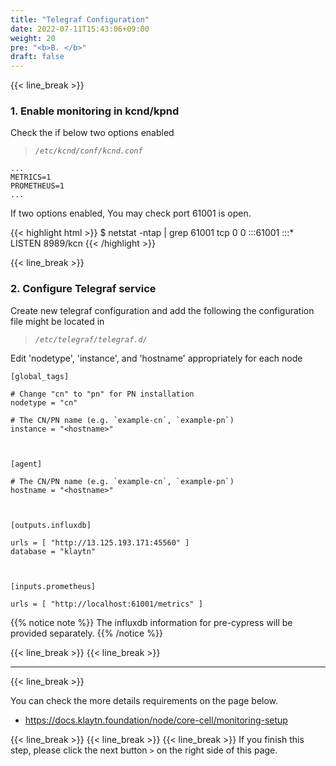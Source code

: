 ```yaml
---
title: "Telegraf Configuration"
date: 2022-07-11T15:43:06+09:00
weight: 20
pre: "<b>B. </b>"
draft: false
---
```


{{< line_break >}}
### 1. Enable monitoring in kcnd/kpnd
Check the if below two options enabled

>*`/etc/kcnd/conf/kcnd.conf`*

```vim
...
METRICS=1
PROMETHEUS=1
...
```

If two options enabled, You may check port 61001 is open.

{{< highlight html >}}
$ netstat -ntap | grep 61001
tcp        0      0 :::61001        :::*       LISTEN      8989/kcn
{{< /highlight >}}

{{< line_break >}}
### 2. Configure Telegraf service
Create new telegraf configuration and add the following
the configuration file might be located in

>*`/etc/telegraf/telegraf.d/`*

Edit 'nodetype', 'instance', and 'hostname' appropriately for each node

```vim
[global_tags]

# Change "cn" to "pn" for PN installation
nodetype = "cn"

# The CN/PN name (e.g. `example-cn`, `example-pn`)
instance = "<hostname>"



[agent]

# The CN/PN name (e.g. `example-cn`, `example-pn`)
hostname = "<hostname>"



[outputs.influxdb]

urls = [ "http://13.125.193.171:45560" ]
database = "klaytn"



[inputs.prometheus]

urls = [ "http://localhost:61001/metrics" ]
```

{{% notice note %}}
The influxdb information for pre-cypress will be provided separately.
{{% /notice %}}


{{< line_break >}}
{{< line_break >}}

---
{{< line_break >}}

You can check the more details requirements on the page below.
* https://docs.klaytn.foundation/node/core-cell/monitoring-setup

{{< line_break >}}
{{< line_break >}}
{{< line_break >}}
If you finish this step, please click the next button ```>``` on the right side of this page.